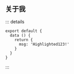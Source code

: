 ## 关于我

::: details

```js{4}
export default {
  data () {
    return {
      msg: 'Highlighted123!'
    }
  }
}
```

:::


